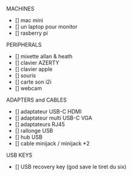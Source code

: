 MACHINES
- [] mac mini
- [] un laptop pour monitor
- [] rasberry pi

PERIPHERALS
- [] mixette allan & heath
- [] clavier AZERTY
- [] clavier apple
- [] souris
- [] carte son i2i
- [] webcam

ADAPTERS and CABLES
- [] adaptateur USB-C HDMI
- [] adaptateur multi USB-C VGA
- [] adaptateurs RJ45
- [] rallonge USB
- [] hub USB
- [] cable minijack / minijack *2

USB KEYS
- [] USB recovery key (god save le tiret du six)